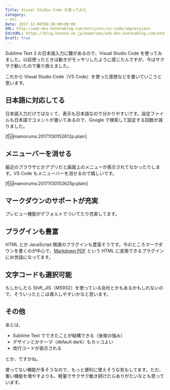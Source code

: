 ```yaml
---
Title: Visual Studio Code を使ってみた
Category:
- etc
Date: 2017-12-08T06:30:00+09:00
URL: http://web-dev.hatenablog.com/entry/etc/vs-code/impressions
EditURL: https://blog.hatena.ne.jp/mamorums/web-dev.hatenablog.com/atom/entry/8599973812322428859
Draft: true
---
```


Sublime Text 3 の日本語入力に難があるので、Visual Studio Code を使ってみました。以前使ったときは動きがモッサリしたように感じたんですが、今はサクサク動いたので乗り換えました。

これから Visual Studio Code（VS Code）を使った感想などを書いていこうと思います。


## 日本語に対応してる
日本語入力だけではなくて、表示も日本語なので分かりやすいです。設定ファイルも日本語でコメントが書いてあるので、Google で検索して設定する回数が減りました。

[f:id:mamorums:20171130152612p:plain]


## メニューバーを消せる
最近のブラウザとかアプリだと画面上のメニューが表示されてなかったりします。VS Code もメニューバーを消せるので嬉しいです。

[f:id:mamorums:20171130152625p:plain]


## マークダウンのサポートが充実
プレビュー機能がデフォルトでついてたり充実してます。


## プラグインも豊富
HTML とか JavaScript 関連のプラグインも豊富そうです。今のところマークダウンを書くのが中心で、[Markdown PDF](https://github.com/yzane/vscode-markdown-pdf) という HTML に変換できるプラグインにお世話になってます。


## 文字コードも選択可能
もしかしたら Shift_JIS（MS932）を使っている会社とかもあるかもしれないので、そういったとこは導入しやすいかなと思います。


## その他
あとは、

- Sublime Text でできたことが結構できる（後発の強み）
- デザインとかテーマ（default dark）もカッコよい
- 改行コードが表示される

とか、ですかね。

使ってない機能が多そうなので、もっと便利に使えそうな気もしてます。ただ、重い機能を増やすよりも、軽量でサクサク動き続けたらありがたいなとも思っています。
